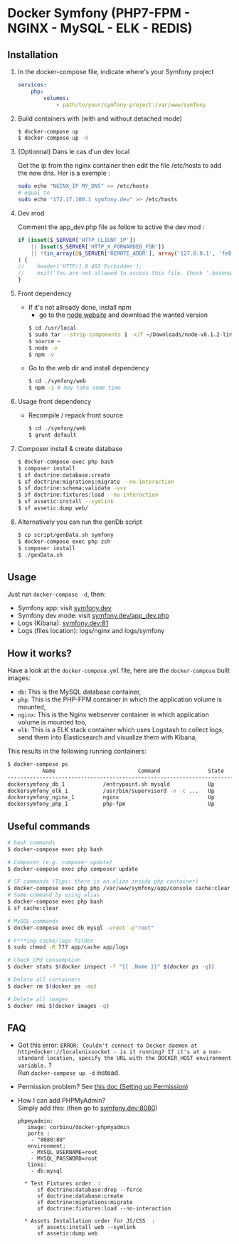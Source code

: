 # Docker Symfony (PHP7-FPM - NGINX - MySQL - ELK - REDIS)

## Installation

1. In the docker-compose file, indicate where's your Symfony project

    ```yml
    services:
        php:
            volumes:
                - path/to/your/symfony-project:/var/www/symfony
    ```

2. Build containers with (with and without detached mode)

    ```bash
    $ docker-compose up
    $ docker-compose up -d
    ```

3. (Optionnal) Dans le cas d'un dev local

    Get the ip from the nginx container then edit the file /etc/hosts to add the new dns. Her is a exemple :

    ```bash
    sudo echo "NGINX_IP MY_DNS" >> /etc/hosts
    # equal to
    sudo echo "172.17.100.1 symfony.dev" >> /etc/hosts
    ```

4. Dev mod

    Comment the app_dev.php file as follow to active the dev mod :

    ```php
    if (isset($_SERVER['HTTP_CLIENT_IP'])
        || isset($_SERVER['HTTP_X_FORWARDED_FOR'])
        || !(in_array(@$_SERVER['REMOTE_ADDR'], array('127.0.0.1', 'fe80::1', '::1')) || php_sapi_name() === 'cli-server')
    ) {
    //    header('HTTP/1.0 403 Forbidden');
    //    exit('You are not allowed to access this file. Check '.basename(__FILE__).' for more information.');
    }

    ```

5. Front dependency

    - If it's not allready done, install npm
        - go to the [node website](https://nodejs.org/en/download/) and download the wanted version
        ```bash
        $ cd /usr/local
        $ sudo tar --strip-components 1 -xJf ~/Downloads/node-v8.1.2-linux-x64.tar.xz
        $ source ~
        $ node -v
        $ npm -v
        ```
    - Go to the web dir and install dependency
        ```bash
        $ cd ./symfony/web
        $ npm -i # may take some time
        ```

6. Usage front dependency

    - Recompile / repack front source
        ```bash
        $ cd ./symfony/web
        $ grunt default
        ```

7. Composer install & create database

    ```bash
    $ docker-compose exec php bash
    $ composer install
    $ sf doctrine:database:create
    $ sf doctrine:migrations:migrate --no-interaction
    $ sf doctrine:schema:validate -vvv
    $ sf doctrine:fixtures:load --no-interaction
    $ sf assetic:install --symlink
    $ sf assetic:dump web/
    ```
8. Alternatively you can run the genDb script

    ```bash
    $ cp script/genData.sh symfony
    $ docker-compose exec php zsh
    $ composer install
    $ ./genData.sh
    ```

## Usage

Just run `docker-compose -d`, then:

* Symfony app: visit [symfony.dev](http://symfony.dev)  
* Symfony dev mode: visit [symfony.dev/app_dev.php](http://symfony.dev/app_dev.php)  
* Logs (Kibana): [symfony.dev:81](http://symfony.dev:81)
* Logs (files location): logs/nginx and logs/symfony

## How it works?

Have a look at the `docker-compose.yml` file, here are the `docker-compose` built images:

* `db`: This is the MySQL database container,
* `php`: This is the PHP-FPM container in which the application volume is mounted,
* `nginx`: This is the Nginx webserver container in which application volume is mounted too,
* `elk`: This is a ELK stack container which uses Logstash to collect logs, send them into Elasticsearch and visualize them with Kibana,

This results in the following running containers:

```bash
$ docker-compose ps
           Name                          Command               State              Ports            
--------------------------------------------------------------------------------------------------
dockersymfony_db_1            /entrypoint.sh mysqld            Up      0.0.0.0:3306->3306/tcp      
dockersymfony_elk_1           /usr/bin/supervisord -n -c ...   Up      0.0.0.0:81->80/tcp          
dockersymfony_nginx_1         nginx                            Up      443/tcp, 0.0.0.0:80->80/tcp
dockersymfony_php_1           php-fpm                          Up      0.0.0.0:9000->9000/tcp      
```

## Useful commands

```bash
# bash commands
$ docker-compose exec php bash

# Composer (e.g. composer update)
$ docker-compose exec php composer update

# SF commands (Tips: there is an alias inside php container)
$ docker-compose exec php php /var/www/symfony/app/console cache:clear
# Same command by using alias
$ docker-compose exec php bash
$ sf cache:clear

# MySQL commands
$ docker-compose exec db mysql -uroot -p"root"

# F***ing cache/logs folder
$ sudo chmod -R 777 app/cache app/logs

# Check CPU consumption
$ docker stats $(docker inspect -f "{{ .Name }}" $(docker ps -q))

# Delete all containers
$ docker rm $(docker ps -aq)

# Delete all images
$ docker rmi $(docker images -q)
```

## FAQ

* Got this error: `ERROR: Couldn't connect to Docker daemon at http+docker://localunixsocket - is it running?
If it's at a non-standard location, specify the URL with the DOCKER_HOST environment variable.` ?  
Run `docker-compose up -d` instead.

* Permission problem? See [this doc (Setting up Permission)](http://symfony.com/doc/current/book/installation.html#checking-symfony-application-configuration-and-setup)

* How I can add PHPMyAdmin?  
Simply add this: (then go to [symfony.dev:8080](http://symfony.dev:8080))

    ```
    phpmyadmin:
       image: corbinu/docker-phpmyadmin
       ports :
        - "8080:80"
       environment:
        - MYSQL_USERNAME=root
        - MYSQL_PASSWORD=root
       links:
        - db:mysql
    ```

        * Test Fixtures order  :
            sf doctrine:database:drop --force
            sf doctrine:database:create
            sf doctrine:migrations:migrate
            sf doctrine:fixtures:load --no-interaction

        * Assets Installation order for JS/CSS  :
            sf assets:install web --symlink
            sf assetic:dump web
